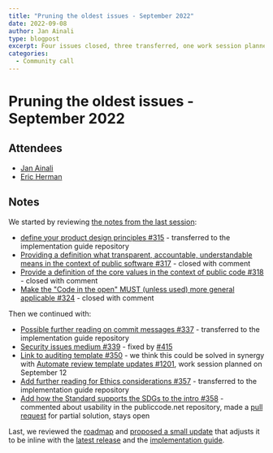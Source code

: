 ```yaml
---
title: "Pruning the oldest issues - September 2022"
date: 2022-09-08
author: Jan Ainali
type: blogpost
excerpt: Four issues closed, three transferred, one work session planned and one pull request made
categories:
  - Community call
---
```


# Pruning the oldest issues - September 2022

## Attendees

* [Jan Ainali](https://publiccode.net/who-we-are/team/jan-ainali.html)
* [Eric Herman](https://publiccode.net/who-we-are/team/eric-herman.html)

## Notes

We started by reviewing [the notes from the last session](https://blog.publiccode.net/community%20call/2022/07/14/pruning-the-oldest-issues.html):

* [define your product design principles #315](https://github.com/publiccodenet/standard/issues/315) - transferred to the implementation guide repository
* [Providing a definition what transparent, accountable, understandable means in the context of public software #317](https://github.com/publiccodenet/standard/issues/317) - closed with comment
* [Provide a definition of the core values in the context of public code #318](https://github.com/publiccodenet/standard/issues/318) - closed with comment
* [Make the "Code in the open" MUST (unless used) more general applicable #324](https://github.com/publiccodenet/standard/issues/324) - closed with comment

Then we continued with:

* [Possible further reading on commit messages #337](https://github.com/publiccodenet/standard/issues/337) - transferred to the implementation guide repository
* [Security issues medium #339](https://github.com/publiccodenet/standard/issues/339) - fixed by [#415](https://github.com/publiccodenet/standard/pull/415)
* [Link to auditing template #350](https://github.com/publiccodenet/standard/issues/350) - we think this could be solved in synergy with [Automate review template updates #1201](https://github.com/publiccodenet/about/issues/1201), work session planned on September 12
* [Add further reading for Ethics considerations #357](https://github.com/publiccodenet/standard/issues/357) - transferred to the implementation guide repository
* [Add how the Standard supports the SDGs to the intro #358](https://github.com/publiccodenet/standard/issues/358) - commented about usability in the publiccode.net repository, made a [pull request](https://github.com/publiccodenet/standard/pull/695) for partial solution, stays open

Last, we reviewed the [roadmap](https://standard.publiccode.net/docs/roadmap.html) and [proposed a small update](https://github.com/publiccodenet/standard/pull/696) that adjusts it to be inline with the [latest release](https://github.com/publiccodenet/standard/releases/tag/0.4.0) and the [implementation guide](https://publiccodenet.github.io/community-implementation-guide-standard/).
